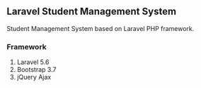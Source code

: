 ## Laravel Student Management System
Student Management System based on Laravel PHP framework.

### Framework
1. Laravel 5.6
2. Bootstrap 3.7
3. jQuery Ajax
